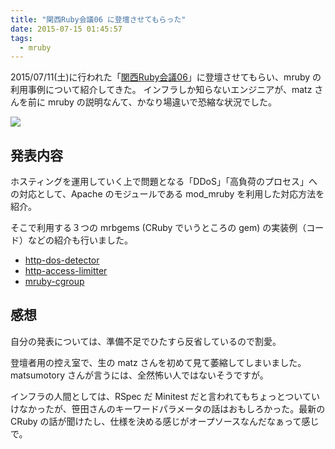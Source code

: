 ```yaml
---
title: "関西Ruby会議06 に登壇させてもらった"
date: 2015-07-15 01:45:57
tags:
  - mruby
---
```


2015/07/11(土)に行われた「[関西Ruby会議06][0]」に登壇させてもらい、mruby の利用事例について紹介してきた。
インフラしか知らないエンジニアが、matz さんを前に mruby の説明なんて、かなり場違いで恐縮な状況でした。

[0]: http://regional.rubykaigi.org/kansai06/

[![](knsrb.png)](http://regional.rubykaigi.org/kansai06/)


<!-- more -->

発表内容
----------------------------------------------------------------------
ホスティングを運用していく上で問題となる「DDoS」「高負荷のプロセス」への対応として、Apache のモジュールである mod_mruby を利用した対応方法を紹介。

そこで利用する３つの mrbgems (CRuby でいうところの gem) の実装例（コード）などの紹介も行いました。

- [http-dos-detector][1]
- [http-access-limitter][2]
- [mruby-cgroup][3]

[1]: http://hb.matsumoto-r.jp/entry/2015/06/08/224827
[2]: http://hb.matsumoto-r.jp/entry/2015/07/09/001623
[3]: https://github.com/matsumoto-r/mruby-cgroup

<div style="width: 65%">
<script async class="speakerdeck-embed" data-slide="1" data-id="0238b7f2c8a44f92a189f2fa62958f2e" data-ratio="1.33333333333333" src="//speakerdeck.com/assets/embed.js"></script>
</div>

感想
----------------------------------------------------------------------
自分の発表については、準備不足でひたすら反省しているので割愛。

登壇者用の控え室で、生の matz さんを初めて見て萎縮してしまいました。matsumotory さんが言うには、全然怖い人ではないそうですが。

インフラの人間としては、RSpec だ Minitest だと言われてもちょっとついていけなかったが、笹田さんのキーワードパラメータの話はおもしろかった。最新の CRuby の話が聞けたし、仕様を決める感じがオープソースなんだなぁって感じで。
